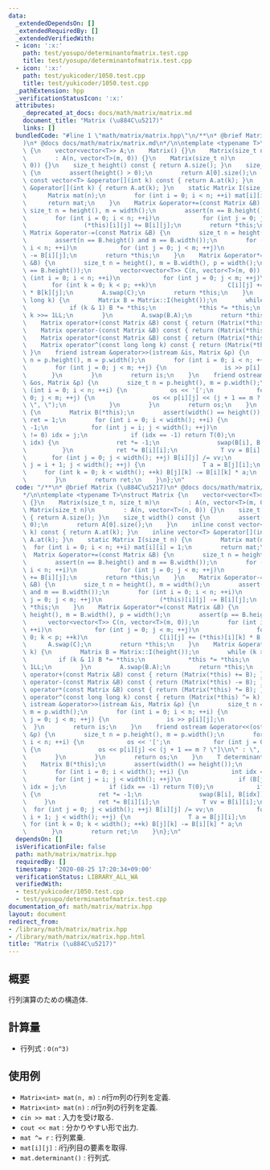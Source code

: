 ```yaml
---
data:
  _extendedDependsOn: []
  _extendedRequiredBy: []
  _extendedVerifiedWith:
  - icon: ':x:'
    path: test/yosupo/determinantofmatrix.test.cpp
    title: test/yosupo/determinantofmatrix.test.cpp
  - icon: ':x:'
    path: test/yukicoder/1050.test.cpp
    title: test/yukicoder/1050.test.cpp
  _pathExtension: hpp
  _verificationStatusIcon: ':x:'
  attributes:
    _deprecated_at_docs: docs/math/matrix/matrix.md
    document_title: "Matrix (\u884C\u5217)"
    links: []
  bundledCode: "#line 1 \"math/matrix/matrix.hpp\"\n/**\n* @brief Matrix (\u884C\u5217\
    )\n* @docs docs/math/matrix/matrix.md\n*/\n\ntemplate <typename T>\nstruct Matrix\
    \ {\n    vector<vector<T>> A;\n    Matrix() {}\n    Matrix(size_t n, size_t m)\n\
    \        : A(n, vector<T>(m, 0)) {}\n    Matrix(size_t n)\n        : A(n, vector<T>(n,\
    \ 0)) {}\n    size_t height() const { return A.size(); }\n    size_t width() const\
    \ {\n        assert(height() > 0);\n        return A[0].size();\n    }\n    inline\
    \ const vector<T> &operator[](int k) const { return A.at(k); }\n    inline vector<T>\
    \ &operator[](int k) { return A.at(k); }\n    static Matrix I(size_t n) {\n  \
    \      Matrix mat(n);\n        for (int i = 0; i < n; ++i) mat[i][i] = 1;\n  \
    \      return mat;\n    }\n    Matrix &operator+=(const Matrix &B) {\n       \
    \ size_t n = height(), m = width();\n        assert(n == B.height() and m == B.width());\n\
    \        for (int i = 0; i < n; ++i)\n            for (int j = 0; j < m; ++j)\n\
    \                (*this)[i][j] += B[i][j];\n        return *this;\n    }\n   \
    \ Matrix &operator-=(const Matrix &B) {\n        size_t n = height(), m = width();\n\
    \        assert(n == B.height() and m == B.width());\n        for (int i = 0;\
    \ i < n; ++i)\n            for (int j = 0; j < m; ++j)\n                (*this)[i][j]\
    \ -= B[i][j];\n        return *this;\n    }\n    Matrix &operator*=(const Matrix\
    \ &B) {\n        size_t n = height(), m = B.width(), p = width();\n        assert(p\
    \ == B.height());\n        vector<vector<T>> C(n, vector<T>(m, 0));\n        for\
    \ (int i = 0; i < n; ++i)\n            for (int j = 0; j < m; ++j)\n         \
    \       for (int k = 0; k < p; ++k)\n                    C[i][j] += (*this)[i][k]\
    \ * B[k][j];\n        A.swap(C);\n        return *this;\n    }\n    Matrix &operator^=(long\
    \ long k) {\n        Matrix B = Matrix::I(height());\n        while (k > 0) {\n\
    \            if (k & 1) B *= *this;\n            *this *= *this;\n           \
    \ k >>= 1LL;\n        }\n        A.swap(B.A);\n        return *this;\n    }\n\
    \    Matrix operator+(const Matrix &B) const { return (Matrix(*this) += B); }\n\
    \    Matrix operator-(const Matrix &B) const { return (Matrix(*this) -= B); }\n\
    \    Matrix operator*(const Matrix &B) const { return (Matrix(*this) *= B); }\n\
    \    Matrix operator^(const long long k) const { return (Matrix(*this) ^= k);\
    \ }\n    friend istream &operator>>(istream &is, Matrix &p) {\n        size_t\
    \ n = p.height(), m = p.width();\n        for (int i = 0; i < n; ++i) {\n    \
    \        for (int j = 0; j < m; ++j) {\n                is >> p[i][j];\n     \
    \       }\n        }\n        return is;\n    }\n    friend ostream &operator<<(ostream\
    \ &os, Matrix &p) {\n        size_t n = p.height(), m = p.width();\n        for\
    \ (int i = 0; i < n; ++i) {\n            os << '[';\n            for (int j =\
    \ 0; j < m; ++j) {\n                os << p[i][j] << (j + 1 == m ? \"]\\n\" :\
    \ \", \");\n            }\n        }\n        return os;\n    }\n    T determinant()\
    \ {\n        Matrix B(*this);\n        assert(width() == height());\n        T\
    \ ret = 1;\n        for (int i = 0; i < width(); ++i) {\n            int idx =\
    \ -1;\n            for (int j = i; j < width(); ++j)\n                if (B[j][i]\
    \ != 0) idx = j;\n            if (idx == -1) return T(0);\n            if (i !=\
    \ idx) {\n                ret *= -1;\n                swap(B[i], B[idx]);\n  \
    \          }\n            ret *= B[i][i];\n            T vv = B[i][i];\n     \
    \       for (int j = 0; j < width(); ++j) B[i][j] /= vv;\n            for (int\
    \ j = i + 1; j < width(); ++j) {\n                T a = B[j][i];\n           \
    \     for (int k = 0; k < width(); ++k) B[j][k] -= B[i][k] * a;\n            }\n\
    \        }\n        return ret;\n    }\n};\n"
  code: "/**\n* @brief Matrix (\u884C\u5217)\n* @docs docs/math/matrix/matrix.md\n\
    */\n\ntemplate <typename T>\nstruct Matrix {\n    vector<vector<T>> A;\n    Matrix()\
    \ {}\n    Matrix(size_t n, size_t m)\n        : A(n, vector<T>(m, 0)) {}\n   \
    \ Matrix(size_t n)\n        : A(n, vector<T>(n, 0)) {}\n    size_t height() const\
    \ { return A.size(); }\n    size_t width() const {\n        assert(height() >\
    \ 0);\n        return A[0].size();\n    }\n    inline const vector<T> &operator[](int\
    \ k) const { return A.at(k); }\n    inline vector<T> &operator[](int k) { return\
    \ A.at(k); }\n    static Matrix I(size_t n) {\n        Matrix mat(n);\n      \
    \  for (int i = 0; i < n; ++i) mat[i][i] = 1;\n        return mat;\n    }\n  \
    \  Matrix &operator+=(const Matrix &B) {\n        size_t n = height(), m = width();\n\
    \        assert(n == B.height() and m == B.width());\n        for (int i = 0;\
    \ i < n; ++i)\n            for (int j = 0; j < m; ++j)\n                (*this)[i][j]\
    \ += B[i][j];\n        return *this;\n    }\n    Matrix &operator-=(const Matrix\
    \ &B) {\n        size_t n = height(), m = width();\n        assert(n == B.height()\
    \ and m == B.width());\n        for (int i = 0; i < n; ++i)\n            for (int\
    \ j = 0; j < m; ++j)\n                (*this)[i][j] -= B[i][j];\n        return\
    \ *this;\n    }\n    Matrix &operator*=(const Matrix &B) {\n        size_t n =\
    \ height(), m = B.width(), p = width();\n        assert(p == B.height());\n  \
    \      vector<vector<T>> C(n, vector<T>(m, 0));\n        for (int i = 0; i < n;\
    \ ++i)\n            for (int j = 0; j < m; ++j)\n                for (int k =\
    \ 0; k < p; ++k)\n                    C[i][j] += (*this)[i][k] * B[k][j];\n  \
    \      A.swap(C);\n        return *this;\n    }\n    Matrix &operator^=(long long\
    \ k) {\n        Matrix B = Matrix::I(height());\n        while (k > 0) {\n   \
    \         if (k & 1) B *= *this;\n            *this *= *this;\n            k >>=\
    \ 1LL;\n        }\n        A.swap(B.A);\n        return *this;\n    }\n    Matrix\
    \ operator+(const Matrix &B) const { return (Matrix(*this) += B); }\n    Matrix\
    \ operator-(const Matrix &B) const { return (Matrix(*this) -= B); }\n    Matrix\
    \ operator*(const Matrix &B) const { return (Matrix(*this) *= B); }\n    Matrix\
    \ operator^(const long long k) const { return (Matrix(*this) ^= k); }\n    friend\
    \ istream &operator>>(istream &is, Matrix &p) {\n        size_t n = p.height(),\
    \ m = p.width();\n        for (int i = 0; i < n; ++i) {\n            for (int\
    \ j = 0; j < m; ++j) {\n                is >> p[i][j];\n            }\n      \
    \  }\n        return is;\n    }\n    friend ostream &operator<<(ostream &os, Matrix\
    \ &p) {\n        size_t n = p.height(), m = p.width();\n        for (int i = 0;\
    \ i < n; ++i) {\n            os << '[';\n            for (int j = 0; j < m; ++j)\
    \ {\n                os << p[i][j] << (j + 1 == m ? \"]\\n\" : \", \");\n    \
    \        }\n        }\n        return os;\n    }\n    T determinant() {\n    \
    \    Matrix B(*this);\n        assert(width() == height());\n        T ret = 1;\n\
    \        for (int i = 0; i < width(); ++i) {\n            int idx = -1;\n    \
    \        for (int j = i; j < width(); ++j)\n                if (B[j][i] != 0)\
    \ idx = j;\n            if (idx == -1) return T(0);\n            if (i != idx)\
    \ {\n                ret *= -1;\n                swap(B[i], B[idx]);\n       \
    \     }\n            ret *= B[i][i];\n            T vv = B[i][i];\n          \
    \  for (int j = 0; j < width(); ++j) B[i][j] /= vv;\n            for (int j =\
    \ i + 1; j < width(); ++j) {\n                T a = B[j][i];\n               \
    \ for (int k = 0; k < width(); ++k) B[j][k] -= B[i][k] * a;\n            }\n \
    \       }\n        return ret;\n    }\n};\n"
  dependsOn: []
  isVerificationFile: false
  path: math/matrix/matrix.hpp
  requiredBy: []
  timestamp: '2020-08-25 17:20:34+09:00'
  verificationStatus: LIBRARY_ALL_WA
  verifiedWith:
  - test/yukicoder/1050.test.cpp
  - test/yosupo/determinantofmatrix.test.cpp
documentation_of: math/matrix/matrix.hpp
layout: document
redirect_from:
- /library/math/matrix/matrix.hpp
- /library/math/matrix/matrix.hpp.html
title: "Matrix (\u884C\u5217)"
---
```

## 概要

行列演算のための構造体.

## 計算量

* 行列式 : `O(n^3)`

## 使用例

* `Matrix<int> mat(n, m)` : $n$行$m$列の行列を定義.
* `Matrix<int> mat(n)` : $n$行$n$列の行列を定義.
* `cin >> mat` : 入力を受け取る.
* `cout << mat` : 分かりやすい形で出力.
* `mat ^= r` : 行列累乗.
* `mat[i][j]` : $i$行$j$列目の要素を取得.
* `mat.determinant()` : 行列式.
